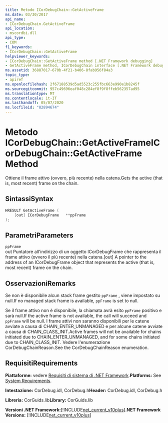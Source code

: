 ```yaml
---
title: Metodo ICorDebugChain::GetActiveFrame
ms.date: 03/30/2017
api_name:
- ICorDebugChain.GetActiveFrame
api_location:
- mscordbi.dll
api_type:
- COM
f1_keywords:
- ICorDebugChain::GetActiveFrame
helpviewer_keywords:
- ICorDebugChain::GetActiveFrame method [.NET Framework debugging]
- GetActiveFrame method, ICorDebugChain interface [.NET Framework debugging]
ms.assetid: 36887017-670b-4f21-b406-8fab956f84a3
topic_type:
- apiref
ms.openlocfilehash: 2f67188539d5ad5523c255fbc663e990e1b8245f
ms.sourcegitcommit: 957c49696eaf048c284ef8f9f8ffeb562357ad95
ms.translationtype: MT
ms.contentlocale: it-IT
ms.lasthandoff: 05/07/2020
ms.locfileid: "82894674"
---
```

# <a name="icordebugchaingetactiveframe-method"></a><span data-ttu-id="c686f-102">Metodo ICorDebugChain::GetActiveFrame</span><span class="sxs-lookup"><span data-stu-id="c686f-102">ICorDebugChain::GetActiveFrame Method</span></span>
<span data-ttu-id="c686f-103">Ottiene il frame attivo (ovvero, più recente) nella catena.</span><span class="sxs-lookup"><span data-stu-id="c686f-103">Gets the active (that is, most recent) frame on the chain.</span></span>  
  
## <a name="syntax"></a><span data-ttu-id="c686f-104">Sintassi</span><span class="sxs-lookup"><span data-stu-id="c686f-104">Syntax</span></span>  
  
```cpp  
HRESULT GetActiveFrame (  
    [out] ICorDebugFrame   **ppFrame  
);  
```  
  
## <a name="parameters"></a><span data-ttu-id="c686f-105">Parametri</span><span class="sxs-lookup"><span data-stu-id="c686f-105">Parameters</span></span>  
 `ppFrame`  
 <span data-ttu-id="c686f-106">out Puntatore all'indirizzo di un oggetto ICorDebugFrame che rappresenta il frame attivo (ovvero il più recente) nella catena.</span><span class="sxs-lookup"><span data-stu-id="c686f-106">[out] A pointer to the address of an ICorDebugFrame object that represents the active (that is, most recent) frame on the chain.</span></span>  
  
## <a name="remarks"></a><span data-ttu-id="c686f-107">Osservazioni</span><span class="sxs-lookup"><span data-stu-id="c686f-107">Remarks</span></span>  
 <span data-ttu-id="c686f-108">Se non è disponibile alcun stack frame gestito `ppFrame` , viene impostato su null.</span><span class="sxs-lookup"><span data-stu-id="c686f-108">If no managed stack frame is available, `ppFrame` is set to null.</span></span>  
  
 <span data-ttu-id="c686f-109">Se il frame attivo non è disponibile, la chiamata avrà esito `ppFrame` positivo e sarà null.</span><span class="sxs-lookup"><span data-stu-id="c686f-109">If the active frame is not available, the call will succeed and `ppFrame` will be null.</span></span> <span data-ttu-id="c686f-110">I frame attivi non saranno disponibili per le catene avviate a causa di CHAIN_ENTER_UNMANAGED e per alcune catene avviate a causa di CHAIN_CLASS_INIT.</span><span class="sxs-lookup"><span data-stu-id="c686f-110">Active frames will not be available for chains initiated due to CHAIN_ENTER_UNMANAGED, and for some chains initiated due to CHAIN_CLASS_INIT.</span></span> <span data-ttu-id="c686f-111">Vedere l'enumerazione CorDebugChainReason.</span><span class="sxs-lookup"><span data-stu-id="c686f-111">See the CorDebugChainReason enumeration.</span></span>  
  
## <a name="requirements"></a><span data-ttu-id="c686f-112">Requisiti</span><span class="sxs-lookup"><span data-stu-id="c686f-112">Requirements</span></span>  
 <span data-ttu-id="c686f-113">**Piattaforme:** vedere [Requisiti di sistema di .NET Framework](../../get-started/system-requirements.md).</span><span class="sxs-lookup"><span data-stu-id="c686f-113">**Platforms:** See [System Requirements](../../get-started/system-requirements.md).</span></span>  
  
 <span data-ttu-id="c686f-114">**Intestazione:** CorDebug.idl, CorDebug.h</span><span class="sxs-lookup"><span data-stu-id="c686f-114">**Header:** CorDebug.idl, CorDebug.h</span></span>  
  
 <span data-ttu-id="c686f-115">**Libreria:** CorGuids.lib</span><span class="sxs-lookup"><span data-stu-id="c686f-115">**Library:** CorGuids.lib</span></span>  
  
 <span data-ttu-id="c686f-116">**Versioni .NET Framework:**[!INCLUDE[net_current_v10plus](../../../../includes/net-current-v10plus-md.md)]</span><span class="sxs-lookup"><span data-stu-id="c686f-116">**.NET Framework Versions:** [!INCLUDE[net_current_v10plus](../../../../includes/net-current-v10plus-md.md)]</span></span>
